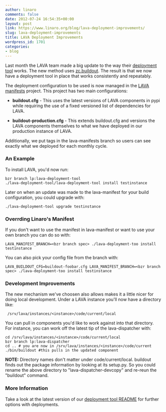 ```yaml
---
author: linaro
comments: false
date: 2012-07-24 16:54:35+00:00
layout: post
link: https://www.linaro.org/blog/lava-deployment-improvements/
slug: lava-deployment-improvements
title: LAVA Deployment Improvements
wordpress_id: 1701
categories:
- blog
---
```


Last month the LAVA team made a big update to the way their [deployment tool](http://launchpad.net/lava-deployment-tool) works. The new method uses [zc.buildout](http://www.buildout.org/). The result is that we now have a deployment tool in place that works consistently and repeatably.



The deployment configuration to be used is now managed in the [LAVA manifests](http://launchpad.net/lava-manifests) project. This project has two main configurations:




  * **buildout.cfg** - This uses the latest versions of LAVA components in pypi while requiring the use of a fixed versioned list of dependencies for LAVA.


  * **buildout-production.cfg** - This extends buildout.cfg and versions the LAVA components themselves to what we have deployed in our production instance of LAVA.


Additionally, we put tags in the lava-manifests branch so users can see exactly what we deployed for each monthly cycle.



### An Example


To install LAVA, you'd now run:



    bzr branch lp:lava-deployment-tool
    ./lava-deployment-tool/lava-deployment-tool install testinstance



Later on when an update was made to the lava-manifest for your build configuration, you could upgrade with:



    ./lava-deployment-tool upgrade testinstance






### Overrding Linaro's Manifest


If you don't want to use the manifest in lava-manifest or want to use your own branch you can do so with:



    LAVA_MANIFEST_BRANCH=<bzr branch spec> ./lava-deployment-too install testinstance




You can also pick your config file from the branch with:



    LAVA_BUILDOUT_CFG=buildout-foobar.cfg LAVA_MANIFEST_BRANCH=<bzr branch spec> ./lava-deployment-too install testinstance





### Development Improvements


The new mechanism we've choosen also allows makes it a little nicer for doing local development. Under a LAVA instance you'll now have a directory like:


     /srv/lava/instances/<instance>/code/current/local



You can pull in components you'd like to work against into that directory. For instance, you can work off the latest tip of the lava-dispatcher with:



    cd /srv/lava/instances/<instance>/code/current/local
    bzr branch lp:lava-dispatcher
    cd .. # you are now in /srv/lava/instances/<instance>/code/current
    ./bin/buildout #this pulls in the updated component



**NOTE:** Directory names don't matter under code/current/local. buildout finds out the package information by looking at its setup.py. So you could rename the above directory to "lava-dispatcher-devcopy" and re-reun the "buildout" command.



### More Information


Take a look at the latest version of our [deployment tool README](http://people.linaro.org/~mwh/ldt.html) for further options with deployments.
